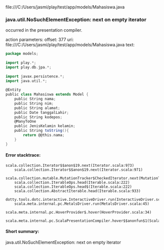 file:///C:/Users/jasmi/play/test/app/models/Mahasiswa.java
### java.util.NoSuchElementException: next on empty iterator

occurred in the presentation compiler.

action parameters:
offset: 377
uri: file:///C:/Users/jasmi/play/test/app/models/Mahasiswa.java
text:
```scala
package models;
 
import play.*;
import play.db.jpa.*;
 
import javax.persistence.*;
import java.util.*;
 
@Entity
public class Mahasiswa extends Model {
    public String nama;
    public String nim;
    public String alamat;
    public Date tanggalLahir;
    public String kodepos;
    @ManyToOne
    public JenisKelamin kelamin;
    public String toString(){
        return @@this.nama;
    }
}

```



#### Error stacktrace:

```
scala.collection.Iterator$$anon$19.next(Iterator.scala:973)
	scala.collection.Iterator$$anon$19.next(Iterator.scala:971)
	scala.collection.mutable.MutationTracker$CheckedIterator.next(MutationTracker.scala:76)
	scala.collection.IterableOps.head(Iterable.scala:222)
	scala.collection.IterableOps.head$(Iterable.scala:222)
	scala.collection.AbstractIterable.head(Iterable.scala:933)
	dotty.tools.dotc.interactive.InteractiveDriver.run(InteractiveDriver.scala:168)
	scala.meta.internal.pc.MetalsDriver.run(MetalsDriver.scala:45)
	scala.meta.internal.pc.HoverProvider$.hover(HoverProvider.scala:34)
	scala.meta.internal.pc.ScalaPresentationCompiler.hover$$anonfun$1(ScalaPresentationCompiler.scala:329)
```
#### Short summary: 

java.util.NoSuchElementException: next on empty iterator